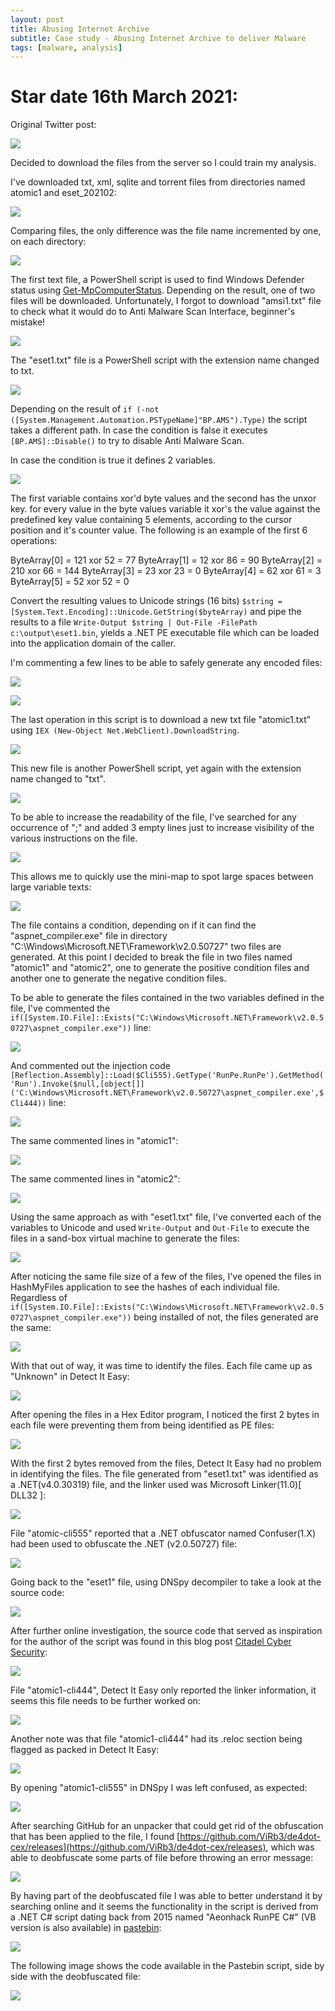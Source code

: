 ```yaml
---
layout: post
title: Abusing Internet Archive
subtitle: Case study - Abusing Internet Archive to deliver Malware
tags: [malware, analysis]
---
```


# Star date 16th March 2021:

Original Twitter post:

![](../assets/Abusing-Internet-Archive/twitter-post.png)

Decided to download the files from the server so I could train my analysis. 

I've downloaded txt, xml, sqlite and torrent files from directories named atomic1 and eset_202102:

![](../assets/Abusing-Internet-Archive/file-list.png)

Comparing files, the only difference was the file name incremented by one, on each directory:

![](../assets/Abusing-Internet-Archive/differences.png)

The first text file, a PowerShell script is used to find Windows Defender status using [Get-MpComputerStatus](https://docs.microsoft.com/en-us/powershell/module/defender/get-mpcomputerstatus?view=windowsserver2019-ps&viewFallbackFrom=win10-ps). Depending on the result, one of two files will be downloaded. Unfortunately, I forgot to download "amsi1.txt" file to check  what it would do to Anti Malware Scan Interface, beginner's mistake!

![](../assets/Abusing-Internet-Archive/detect-script.png)

The "eset1.txt" file is a PowerShell script with the extension name changed to txt.

![](../assets/Abusing-Internet-Archive/eset1-1st-look.png)

Depending on the result of ```if (-not ([System.Management.Automation.PSTypeName]"BP.AMS").Type)``` the script takes a different path. In case the condition is false it executes ```[BP.AMS]::Disable()``` to try to disable Anti Malware Scan.

In case the condition is true it defines 2 variables.

![](../assets/Abusing-Internet-Archive/eset1-logic.png)

The first variable contains xor'd byte values and the second has the unxor key. for every value in the byte values variable it xor's the value against the predefined key value containing 5 elements, according to the cursor position and it's counter value. The following is an example of the first 6 operations:

ByteArray[0] = 121 xor 52 = 77
ByteArray[1] = 12 xor 86 = 90
ByteArray[2] = 210 xor 66 = 144
ByteArray[3] = 23 xor 23 = 0
ByteArray[4] = 62 xor 61 = 3
ByteArray[5] = 52 xor 52 = 0

Convert the resulting values to Unicode strings (16 bits) ```$string = [System.Text.Encoding]::Unicode.GetString($byteArray)``` and pipe the results to a file ```Write-Output $string | Out-File -FilePath c:\output\eset1.bin```, yields a .NET PE executable file which can be loaded into the application domain of the caller.

I'm commenting a few lines to be able to safely generate any encoded files:

![](../assets/Abusing-Internet-Archive/eset1-commented-1.png)

![](../assets/Abusing-Internet-Archive/eset1-commented-2.png)

The last operation in this script is to download a new txt file "atomic1.txt" using ```IEX (New-Object Net.WebClient).DownloadString```.

![](../assets/Abusing-Internet-Archive/atomic1-first-look.png)

This new file is another PowerShell script, yet again with the extension name changed to "txt".

![](../assets/Abusing-Internet-Archive/atomic1-endofscript.png)

To be able to increase the readability of the file, I've searched for any occurrence of ";" and added 3 empty lines just to increase visibility of the various instructions on the file.

![](../assets/Abusing-Internet-Archive/atomic1-eoi.png)

This allows me to quickly use the mini-map to spot large spaces between large variable texts:

![](../assets/Abusing-Internet-Archive/atomic1-minimap.png)

The file contains a condition, depending on if it can find the "aspnet_compiler.exe" file in directory "C:\Windows\Microsoft.NET\Framework\v2.0.50727\" two files are generated. At this point I decided to break the file in two files named "atomic1" and "atomic2", one to generate the positive condition files and another one to generate the negative condition files.

To be able to generate the files contained in the two variables defined in the file, I've commented the ```if([System.IO.File]::Exists("C:\Windows\Microsoft.NET\Framework\v2.0.50727\aspnet_compiler.exe"))``` line:

![](../assets/Abusing-Internet-Archive/atomic1-commented-1.png)

And commented out the injection code ```[Reflection.Assembly]::Load($Cli555).GetType('RunPe.RunPe').GetMethod('Run').Invoke($null,[object[]] ('C:\Windows\Microsoft.NET\Framework\v2.0.50727\aspnet_compiler.exe',$Cli444))``` line:

![](../assets/Abusing-Internet-Archive/atomic1-commented-2.png)

The same commented lines in "atomic1":

![](../assets/Abusing-Internet-Archive/atomic2-commented-1.png)

The same commented lines in "atomic2":

![](../assets/Abusing-Internet-Archive/atomic2-commented-2.png)

Using the same approach as with "eset1.txt" file, I've converted each of the variables to Unicode and used ```Write-Output``` and ```Out-File``` to execute the files in a sand-box virtual machine to generate the files:

![](../assets/Abusing-Internet-Archive/generated-files.png)

After noticing the same file size of a few of the files, I've opened the files in HashMyFiles application to see the hashes of each individual file. Regardless of ```if([System.IO.File]::Exists("C:\Windows\Microsoft.NET\Framework\v2.0.50727\aspnet_compiler.exe"))``` being installed of not, the files generated are the same:

![](../assets/Abusing-Internet-Archive/same-hashes.png)

With that out of way, it was time to identify the files. Each file came up as "Unknown" in Detect It Easy:

![](../assets/Abusing-Internet-Archive/die.png)

After opening the files in a Hex Editor program, I noticed the first 2 bytes in each file were preventing them from being identified as PE files: 

![](../assets/Abusing-Internet-Archive/first-two-bytes.png)

With the first 2 bytes removed from the files, Detect It Easy had no problem in identifying the files. The file generated from "eset1.txt" was identified as a .NET(v4.0.30319) file, and the linker used was Microsoft Linker(11.0)[ DLL32 ]:

![](../assets/Abusing-Internet-Archive/eset1_fixed.png)

File "atomic-cli555" reported that a .NET obfuscator named Confuser(1.X) had been used to obfuscate the .NET (v2.0.50727) file:

![](../assets/Abusing-Internet-Archive/atomic1-555_fixed.png)

Going back to the "eset1" file, using DNSpy decompiler to take a look at the source code:

![](../assets/Abusing-Internet-Archive/eset1-decompiled.png)

After further online investigation, the source code that served as inspiration for the author of the script was found in this blog post [Citadel Cyber Security](https://www.citadel.co.il/Home/Blog/1008):

![](../assets/Abusing-Internet-Archive/file_eset1_citadel.png)

File "atomic1-cli444", Detect It Easy only reported the linker information, it seems this file needs to be further worked on:

![](../assets/Abusing-Internet-Archive/atomic1-444_fixed.png)

Another note was that file "atomic1-cli444" had its .reloc section being flagged as packed in Detect It Easy:

![](../assets/Abusing-Internet-Archive/atomic1-444_fixed-packed-section.png)

By opening "atomic1-cli555" in DNSpy I was left confused, as expected:

![](../assets/Abusing-Internet-Archive/atomic1-555_confused.png)

After searching GitHub for an unpacker that could get rid of the obfuscation that has been applied to the file, I found [https://github.com/ViRb3/de4dot-cex/releases](https://github.com/ViRb3/de4dot-cex/releases), which was able to deobfuscate some parts of file before throwing an error message:

![](../assets/Abusing-Internet-Archive/atomic1-555_fixed-deconfused.png)

By having part of the deobfuscated file I was able to better understand it by searching online and it seems the functionality in the script is derived from a .NET C# script dating back from 2015 named "Aeonhack RunPE C#" (VB version is also available) in [pastebin](https://pastebin.com/Dzhad8rB):

![](../assets/Abusing-Internet-Archive/atomic1-555_possible-source.png)

The following image shows the code available in the Pastebin script, side by side with the deobfuscated file:

![](../assets/Abusing-Internet-Archive/file_atomic1-555_pastebin.png)
